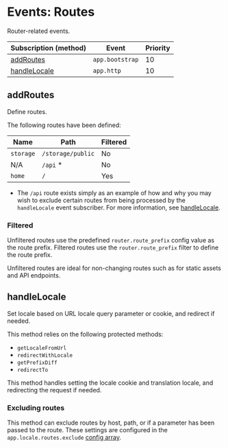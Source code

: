 # Events: Routes

Router-related events.

| Subscription (method)         | Event           | Priority |
|-------------------------------|-----------------|----------|
| [addRoutes](#addroutes)       | `app.bootstrap` | 10       |
 | [handleLocale](#handlelocale) | `app.http`      | 10       |

## addRoutes

Define routes.

The following routes have been defined:

| Name      | Path              | Filtered |
|-----------|-------------------|----------|
| `storage` | `/storage/public` | No       |
 | N/A       | `/api` *          | No       |
 | `home`    | `/`               | Yes      |

* The `/api` route exists simply as an example of how and why you may wish to exclude certain routes
from being processed by the `handleLocale` event subscriber. For more information, see [handleLocale](#handlelocale).

### Filtered

Unfiltered routes use the predefined `router.route_prefix` config value as the route prefix.
Filtered routes use the `router.route_prefix` filter to define the route prefix.

Unfiltered routes are ideal for non-changing routes such as for static assets and API endpoints.

## handleLocale

Set locale based on URL locale query parameter or cookie, and redirect if needed.

This method relies on the following protected methods:

- `getLocaleFromUrl`
- `redirectWithLocale`
- `getPrefixDiff`
- `redirectTo`

This method handles setting the locale cookie and translation locale, and redirecting the request if needed.

### Excluding routes

This method can exclude routes by host, path, or if a parameter has been passed to the route.
These settings are configured in the `app.locale.routes.exclude` [config array](/docs/app/configuration.md#app).